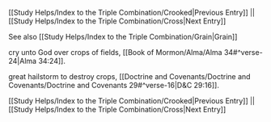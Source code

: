 [[Study Helps/Index to the Triple Combination/Crooked|Previous Entry]]  ||  [[Study Helps/Index to the Triple Combination/Cross|Next Entry]]

 See also [[Study Helps/Index to the Triple Combination/Grain|Grain]]

 cry unto God over crops of fields, [[Book of Mormon/Alma/Alma 34#^verse-24|Alma 34:24]].

 great hailstorm to destroy crops, [[Doctrine and Covenants/Doctrine and Covenants/Doctrine and Covenants 29#^verse-16|D&C 29:16]].

[[Study Helps/Index to the Triple Combination/Crooked|Previous Entry]]  ||  [[Study Helps/Index to the Triple Combination/Cross|Next Entry]]